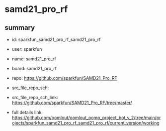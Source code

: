 # samd21_pro_rf
 
## summary 
* id: sparkfun_samd21_pro_rf_samd21_pro_rf
* user: sparkfun
* name: samd21_pro_rf
* board: samd21_pro_rf
* repo: https://github.com/sparkfun/SAMD21_Pro_RF



* src_file_repo_sch: 
* src_file_repo_sch_link: https://github.com/sparkfun/SAMD21_Pro_RF/tree/master/
* full details link: https://github.com/oomlout/oomlout_oomp_project_bot_v_2/tree/main/projects/sparkfun_samd21_pro_rf_samd21_pro_rf/current_version/working  







